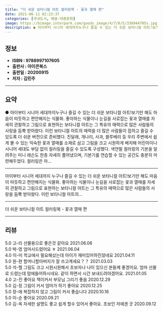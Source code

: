 ```yaml
---
title: "더 쉬운 보타니컬 아트 컬러링북 - 꽃과 열매 편"
date: 2021-06-11 02:23:37
categories: [국내도서, 예술-대중문화]
image: https://bimage.interpark.com/goods_image/4/7/0/5/338944705s.jpg
description: ● 아이부터 시니어 세대까지누구나 즐길 수 있는 더 쉬운 보타니컬 아트!보기만 해도 마음이 따듯하고 편안해지는 식물화. 좋아하는 식물이나 눈길을 사로잡는 꽃과 열매를 자세히 관찰하고 그림으로 표현하는 보타니컬 아트는 그 특유의 매력으로 많은 사람들의 사랑을 듬뿍 받아왔다. 이런 보타니
---
```


## **정보**

- **ISBN : 9788997107605**
- **출판사 : 아이콘북스**
- **출판일 : 20200915**
- **저자 : 김민주**

------



## **요약**

●  아이부터 시니어 세대까지누구나 즐길 수 있는 더 쉬운 보타니컬 아트!보기만 해도 마음이 따듯하고 편안해지는 식물화. 좋아하는 식물이나 눈길을 사로잡는 꽃과 열매를 자세히 관찰하고 그림으로 표현하는 보타니컬 아트는 그 특유의 매력으로 많은 사람들의 사랑을 듬뿍 받아왔다. 이런 보타니컬 아트의 매력을 더 많은 사람들이 접하고 즐길 수 있도록 더 쉬운 버전으로 준비했다. 진달래, 개나리, 사과, 블루베리 등 우리 주변에서 쉽게 볼 수 있는 익숙한 꽃과 열매를 소재로 삼고 그림을 크고 시원하게 배치해 어린아이나 시니어 세대도 부담 없이 컬러링을 즐길 수 있도록 구성했다. 색연필 컬러링의 기본을 알려주는 미니 레슨도 한층 자세히 풀어냈으며, 기본기를 연습할 수 있는 공간도 충분히 마련해두었다. 컬러링은 마...

------

아이부터 시니어 세대까지
누구나 즐길 수 있는 더 쉬운 보타니컬 아트!보기만 해도 마음이 따듯하고 편안해지는 식물화. 좋아하는 식물이나 눈길을 사로잡는 꽃과 열매를 자세히 관찰하고 그림으로 표현하는 보타니컬 아트는 그 특유의 매력으로 많은 사람들의 사랑을 듬뿍 받아왔다. 이런 보타니컬 아트의... 

------


더 쉬운 보타니컬 아트 컬러링북 - 꽃과 열매 편 

------


## **리뷰** 

5.0 고-리 선물용으로 좋은것 같아요 2021.06.06 <br/>5.0 박-영 엄마사드렸어요 ㅎ 2021.06.04 <br/>4.0 이-미 학교에서 필요해샀는데 아이가 재미있어하진않네요 2021.04.11 <br/>5.0 원-현 할머니할아버지가 잘 쓰고계세요？？ 2021.03.03 <br/>5.0 석-헬 그림도 크고 시원시원해서 초보자나 나이 있으신 분들께 좋겠어요. 엄마 선물로 드렸는데 맘에들어하시네요. 같이 하면서 시간 보내드려야겠어요. 2021.01.05 <br/>4.0 고-진 좋아요 책이커서 부모님 그리기 좋음 2020.12.29 <br/>5.0 김-정 그림이 커서 엄마가 하기 좋아요 2020.12.25 <br/>5.0 장-애 복잡하지 않고 그림이 커서 좋습니다 2020.10.16 <br/>5.0 이-순 좋아요 2020.09.21 <br/>5.0 김-옥 자세한 설명도 좋고 쉽게 할수 있어서 좋아요. 초보인 저에겐 굿 2020.09.12 <br/>